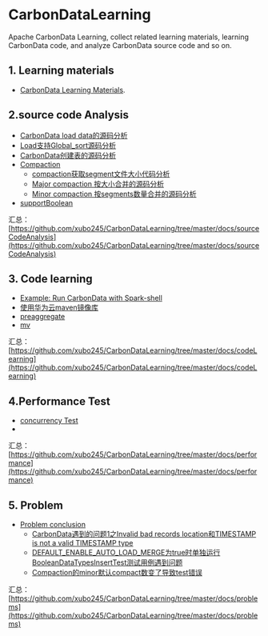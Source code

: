 # CarbonDataLearning
Apache CarbonData Learning, collect related learning materials, learning CarbonData code, and analyze CarbonData source code and so on.


## 1. Learning materials
 - [CarbonData Learning Materials](https://github.com/xubo245/CarbonDataLearning/blob/master/docs/learningMaterials/CarbonData%20Learning%20Materials.md).   

## 2.source code Analysis
 - [CarbonData load data的源码分析](https://github.com/xubo245/CarbonDataLearning/blob/master/docs/sourceCodeAnalysis/CarbonData%20load%20data的源码分析.md)
 - [Load支持Global_sort源码分析](https://github.com/xubo245/CarbonDataLearning/blob/master/docs/sourceCodeAnalysis/Load支持Global_sort源码分析.md)
 - [CarbonData创建表的源码分析](https://github.com/xubo245/CarbonDataLearning/blob/master/docs/sourceCodeAnalysis/CarbonData创建表的源码分析.md)
 - [Compaction](https://github.com/xubo245/CarbonDataLearning/tree/master/docs/sourceCodeAnalysis/compaction)
	 - [compaction获取segment文件大小代码分析](https://github.com/xubo245/CarbonDataLearning/blob/master/docs/sourceCodeAnalysis/compaction/compaction获取segment文件大小代码分析.md)
	 - [Major compaction 按大小合并的源码分析](https://github.com/xubo245/CarbonDataLearning/blob/master/docs/sourceCodeAnalysis/compaction/Major%20compaction%20按大小合并的源码分析.md)
	 - [Minor compaction 按segments数量合并的源码分析](https://github.com/xubo245/CarbonDataLearning/blob/master/docs/sourceCodeAnalysis/compaction/Minor%20compaction%20按segments数量合并的源码分析.md)
 - [supportBoolean](https://github.com/xubo245/CarbonDataLearning/tree/master/docs/sourceCodeAnalysis/supportBoolean)
 
 汇总：[https://github.com/xubo245/CarbonDataLearning/tree/master/docs/sourceCodeAnalysis](https://github.com/xubo245/CarbonDataLearning/tree/master/docs/sourceCodeAnalysis)
## 3. Code learning
 - [Example: Run CarbonData with Spark-shell](https://github.com/xubo245/CarbonDataLearning/blob/master/docs/codeLearning/example/Example:%20Run%20CarbonData%20with%20Spark-shell.md)
 - [使用华为云maven镜像库](https://github.com/xubo245/CarbonDataLearning/blob/master/docs/codeLearning/使用华为云maven镜像库.md)
 - [preaggregate](https://github.com/xubo245/CarbonDataLearning/tree/master/docs/codeLearning/preaggregate)
 - [mv](https://github.com/xubo245/CarbonDataLearning/tree/master/docs/codeLearning/mv)
 
 汇总：[https://github.com/xubo245/CarbonDataLearning/tree/master/docs/codeLearning](https://github.com/xubo245/CarbonDataLearning/tree/master/docs/codeLearning)
 
## 4.Performance Test
 - [concurrency Test](https://github.com/xubo245/CarbonDataLearning/tree/master/docs/performance/concurrencyTest)
 - 
汇总： [https://github.com/xubo245/CarbonDataLearning/tree/master/docs/performance](https://github.com/xubo245/CarbonDataLearning/tree/master/docs/performance)

## 5. Problem 
 - [Problem conclusion](https://github.com/xubo245/CarbonDataLearning/tree/master/docs/problems)
 	- [CarbonData遇到的问题1之Invalid bad records location和TIMESTAMP is not a valid TIMESTAMP type](https://github.com/xubo245/CarbonDataLearning/blob/master/docs/problems/CarbonData遇到的问题1之Invalid%20bad%20records%20location和TIMESTAMP%20is%20not%20a%20valid%20TIMESTAMP%20type.md) 
 	- [DEFAULT_ENABLE_AUTO_LOAD_MERGE为true时单独运行BooleanDataTypesInsertTest测试用例遇到问题](https://github.com/xubo245/CarbonDataLearning/blob/master/docs/problems/DEFAULT_ENABLE_AUTO_LOAD_MERGE为true时单独运行BooleanDataTypesInsertTest测试用例遇到问题.md)
 	- [Compaction的minor默认compact数变了导致test错误](https://github.com/xubo245/CarbonDataLearning/blob/master/docs/sourceCodeAnalysis/compaction/problems/Compaction的minor默认compact数变了导致test错误.md)
 
 汇总： [https://github.com/xubo245/CarbonDataLearning/tree/master/docs/problems](https://github.com/xubo245/CarbonDataLearning/tree/master/docs/problems)

